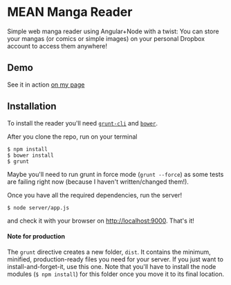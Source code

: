 # MEAN Manga Reader
Simple web manga reader using Angular+Node with a twist: You can store your mangas (or comics or simple images) on your personal Dropbox account to access them anywhere!

Demo
----

See it in action [on my page](http://las.readerman.ga)

Installation
------------

To install the reader you'll need [`grunt-cli`](https://www.npmjs.com/package/grunt-cli) and [`bower`](https://www.npmjs.com/package/bower).

After you clone the repo, run on your terminal
```
$ npm install
$ bower install
$ grunt
```

Maybe you'll need to run grunt in force mode (`grunt --force`) as some tests are failing right now (because I haven't written/changed them!).

Once you have all the required dependencies, run the server!

```
$ node server/app.js
```

and check it with your browser on [http://localhost:9000](). That's it!

#### Note for production
The `grunt` directive creates a new folder, `dist`. It contains the minimum, minified, production-ready files you need for your server.
If you just want to install-and-forget-it, use this one. Note that you'll have to install the node modules (`$ npm install`) for this folder once you move it to its final location.